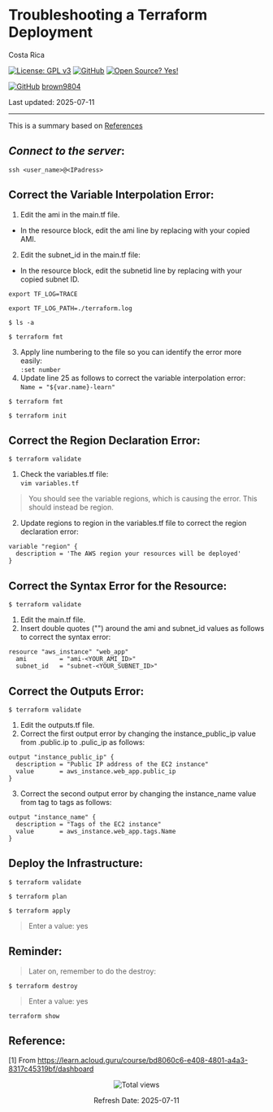 # Troubleshooting a Terraform Deployment

Costa Rica

[![License: GPL v3](https://img.shields.io/badge/License-GPLv3-blue.svg)](https://www.gnu.org/licenses/gpl-3.0)
[![GitHub](https://badgen.net/badge/icon/github?icon=github&label)](https://github.com) [![Open Source? Yes!](https://badgen.net/badge/Open%20Source%20%3F/Yes%21/blue?icon=github)](https://github.com/Naereen/badges/)

[![GitHub](https://img.shields.io/badge/--181717?logo=github&logoColor=ffffff)](https://github.com/)
[brown9804](https://github.com/brown9804)

Last updated: 2025-07-11

----------

This is a summary based on [References](#reference)

## _Connect to the server_:

`ssh <user_name>@<IPadress>`

## Correct the Variable Interpolation Error:
1. Edit the ami in the main.tf file.
- In the resource block, edit the ami line by replacing <DUMMY VALUE> with your copied AMI.
2. Edit the subnet_id in the main.tf file:
- In the resource block, edit the subnetid line by replacing <DUMMY VALUE> with your copied subnet ID.

`export TF_LOG=TRACE`

`export TF_LOG_PATH=./terraform.log`

`$ ls -a`

`$ terraform fmt`

3. Apply line numbering to the file so you can identify the error more easily: <br/>
`:set number`
4. Update line 25 as follows to correct the variable interpolation error: <br/>
`Name = "${var.name}-learn"`

`$ terraform fmt`

`$ terraform init`


## Correct the Region Declaration Error:

`$ terraform validate`

1. Check the variables.tf file: <br/>
`vim variables.tf`
> You should see the variable regions, which is causing the error. This should instead be region.

2. Update regions to region in the variables.tf file to correct the region declaration error: <br/>
```
variable "region" {
  description = 'The AWS region your resources will be deployed'
}
```

## Correct the Syntax Error for the Resource:

`$ terraform validate`

1. Edit the main.tf file. 
2. Insert double quotes ("") around the ami and subnet_id values as follows to correct the syntax error: <br/>
```
resource "aws_instance" "web_app"
  ami         = "ami-<YOUR_AMI_ID>"
  subnet_id   = "subnet-<YOUR_SUBNET_ID>"
```

## Correct the Outputs Error:

`$ terraform validate`

1. Edit the outputs.tf file.
2. Correct the first output error by changing the instance_public_ip value from .public.ip to .pulic_ip as follows: <br/>
```
output "instance_public_ip" {
  description = "Public IP address of the EC2 instance"
  value       = aws_instance.web_app.public_ip
}
```
3. Correct the second output error by changing the instance_name value from tag to tags as follows: <br/>
```
output "instance_name" {
  description = "Tags of the EC2 instance"
  value       = aws_instance.web_app.tags.Name
}
```

## Deploy the Infrastructure:

`$ terraform validate`

`$ terraform plan`

`$ terraform apply`

> Enter a value: yes

## Reminder:

> Later on, remember to do the destroy: <br/>

`$ terraform destroy`

> Enter a value: yes

`terraform show`

## Reference:

[1] From https://learn.acloud.guru/course/bd8060c6-e408-4801-a4a3-8317c45319bf/dashboard <br/>

<!-- START BADGE -->
<div align="center">
  <img src="https://img.shields.io/badge/Total%20views-456-limegreen" alt="Total views">
  <p>Refresh Date: 2025-07-11</p>
</div>
<!-- END BADGE -->
